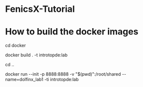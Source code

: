 # FenicsX-Tutorial

# How to build the docker images 
cd docker 


docker build . -t introtopde:lab

cd ..

docker run --init -p 8888:8888 -v "$(pwd)":/root/shared --name=dolfinx_lab1  -ti introtopde:lab
